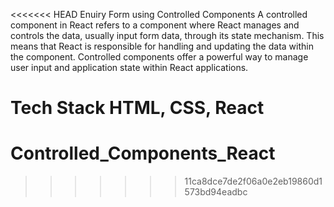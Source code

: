 <<<<<<< HEAD
Enuiry Form using Controlled Components
A controlled component in React refers to a component where React manages and controls the data, usually input form data, through its state mechanism. This means that React is responsible for handling and updating the data within the component. Controlled components offer a powerful way to manage user input and application state within React applications.

Tech Stack
HTML, CSS, React
=======
# Controlled_Components_React
>>>>>>> 11ca8dce7de2f06a0e2eb19860d1573bd94eadbc
